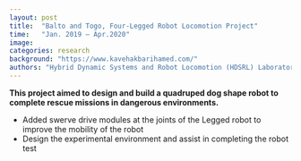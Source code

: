 ```yaml
---
layout: post
title:  "Balto and Togo, Four-Legged Robot Locomotion Project"
time:   "Jan. 2019 – Apr.2020"
image: 
categories: research
background: "https://www.kavehakbarihamed.com/"
authors: "Hybrid Dynamic Systems and Robot Locomotion (HDSRL) Laboratory"
---
```

**This project aimed to design and build a quadruped dog shape robot to complete rescue missions in dangerous environments.**

- Added swerve drive modules at the joints of the Legged robot to improve the mobility of the robot
- Design the experimental environment and assist in completing the robot test
